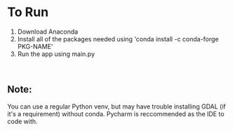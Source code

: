 # To Run
1. Download Anaconda
2. Install all of the packages needed using 'conda install -c conda-forge PKG-NAME'
3. Run the app using main.py

<br>

## Note: 
You can use a regular Python venv, but may have trouble installing GDAL (if it's a requirement) without conda.
Pycharm is reccommended as the IDE to code with.
